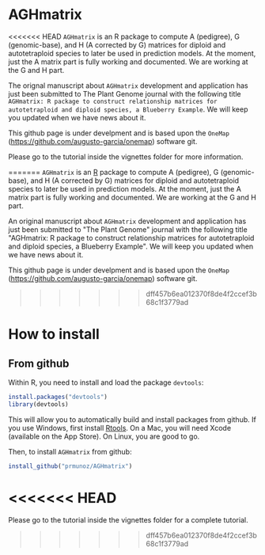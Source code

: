 # AGHmatrix
<<<<<<< HEAD
`AGHmatrix` is an R package to compute A (pedigree), G (genomic-base), and H (A corrected by G) matrices for diploid and autotetraploid species to later be used in prediction models. At the moment, just the A matrix part is fully working and documented. We are working at the G and H part.

The orignal manuscript about `AGHmatrix` development and application has just been submitted to The Plant Genome journal with the following title ``AGHmatrix: R package to construct relationship matrices for autotetraploid and diploid species, a Blueberry Example``. We will keep you updated when we have news about it.

This github page is under develpment and is based upon the `OneMap` (https://github.com/augusto-garcia/onemap) software git.

Please go to the tutorial inside the vignettes folder for more information.

=======
`AGHmatrix` is an [R](http://www.r-project.org) package to compute A (pedigree), G (genomic-base), and H (A corrected by G) matrices for diploid and autotetraploid species to later be used in prediction models. At the moment, just the A matrix part is fully working and documented. We are working at the G and H part.

An original manuscript about `AGHmatrix` development and application has just been submitted to "The Plant Genome" journal with the following title "AGHmatrix: R package to construct relationship matrices for autotetraploid and diploid species, a Blueberry Example". We will keep you updated when we have news about it.

This github page is under develpment and is based upon the `OneMap` (https://github.com/augusto-garcia/onemap) software git.

>>>>>>> dff457b6ea012370f8de4f2ccef3b68c1f3779ad
# How to install

## From github

Within R, you need to install and load the package `devtools`:

```R
install.packages("devtools")
library(devtools)
```

This will allow you to automatically build and install packages from
github. If you use Windows, first install
[Rtools](https://cran.r-project.org/bin/windows/Rtools/). On a Mac,
you will need Xcode (available on the App Store). On Linux, you are
good to go.


Then, to install `AGHmatrix` from github:

```R
install_github("prmunoz/AGHmatrix")
```

<<<<<<< HEAD
=======
Please go to the tutorial inside the vignettes folder for a complete tutorial.
>>>>>>> dff457b6ea012370f8de4f2ccef3b68c1f3779ad
